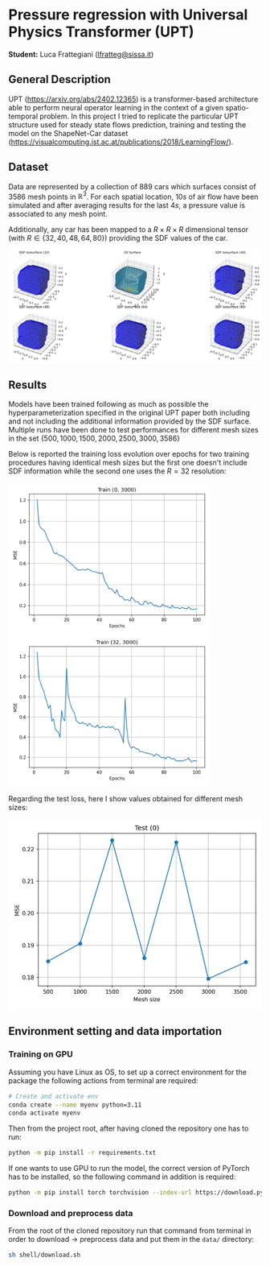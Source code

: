 # Pressure regression with Universal Physics Transformer (UPT)
**Student:** Luca Frattegiani (lfratteg@sissa.it)

## General Description
UPT (https://arxiv.org/abs/2402.12365) is a transformer-based architecture able to perform neural operator learning in the context of a given spatio-temporal problem. In this project I tried to replicate the particular UPT structure used for steady state flows prediction, training and testing the model on the ShapeNet-Car dataset (https://visualcomputing.ist.ac.at/publications/2018/LearningFlow/).

## Dataset
Data are represented by a collection of $889$ cars which surfaces consist of $3586$ mesh points in $\mathbb{R}^3$. For each spatial location, $10s$ of air flow have been simulated and after averaging results for the last $4s$, a pressure value is associated to any mesh point. 

Additionally, any car has been mapped to a $R \times R \times R$ dimensional tensor (with $R \in \{32, 40, 48, 64, 80\}$) providing the SDF values of the car.

![Data visualization](plots/surface/car_sdf_comparison.png)

## Results
Models have been trained following as much as possible the hyperparameterization specified in the original UPT paper both including and not including the additional information provided by the SDF surface. Multiple runs have been done to test performances for different mesh sizes in the set $\{500, 1000, 1500, 2000, 2500, 3000, 3586\}$

Below is reported the training loss evolution over epochs for two training procedures having identical mesh sizes but the first one doesn't include SDF information while the second one uses the $R = 32$ resolution:

<img src="plots/train/0/train_0_3000.png" width="400" alt="Left"> <img src="plots/train/32/train_32_3000.png" width="400" alt="Right">


Regarding the test loss, here I show values obtained for different mesh sizes:

![Results](plots/test/test_0.png)

## Environment setting and data importation

### Training on GPU
Assuming you have Linux as OS, to set up a correct environment for the package the following actions from terminal are required:

```bash
# Create and activate env
conda create --name myenv python=3.11
conda activate myenv
```

Then from the project root, after having cloned the repository one has to run:

```bash
python -m pip install -r requirements.txt
```

If one wants to use GPU to run the model, the correct version of PyTorch has to be installed, so the following command in addition is required:

```bash
python -m pip install torch torchvision --index-url https://download.pytorch.org/whl/cu126
```

### Download and preprocess data
From the root of the cloned repository run that command from terminal in order to download -> preprocess data and put them in the ```data/``` directory:

```bash
sh shell/download.sh
``` 